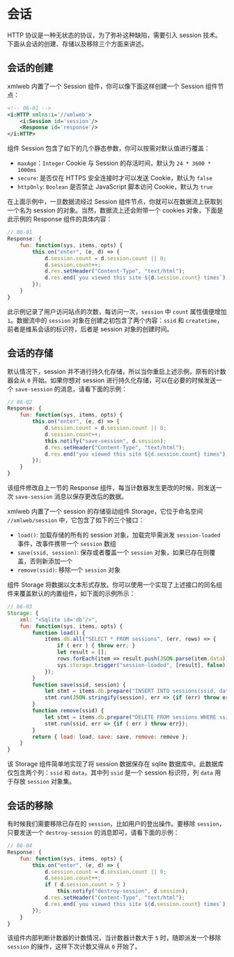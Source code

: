 # 会话

HTTP 协议是一种无状态的协议，为了弥补这种缺陷，需要引入 session 技术。下面从会话的创建、存储以及移除三个方面来讲述。

## 会话的创建

xmlweb 内置了一个 Session 组件，你可以像下面这样创建一个 Session 组件节点：

```xml
<!-- 06-01 -->
<i:HTTP xmlns:i='//xmlweb'>
    <i:Session id='session'/>
    <Response id='response'/>
</i:HTTP>
```

组件 Session 包含了如下的几个静态参数，你可以按需对默认值进行覆盖：

- `maxAge`：`Integer` Cookie 与 Session 的存活时间，默认为 `24 * 3600 * 1000ms`
- `secure`: 是否仅在 HTTPS 安全连接时才可以发送 Cookie，默认为 `false`
- `httpOnly`: `Boolean` 是否禁止 JavaScript 脚本访问 Cookie，默认为 `true`

在上面示例中，一旦数据流经过 Session 组件节点，你就可以在数据流上获取到一个名为 session 的对象。当然，数据流上还会附带一个 cookies 对象，下面是此示例的 Response 组件的具体内容：

```js
// 06-01
Response: {
    fun: function(sys, items, opts) {
        this.on("enter", (e, d) => {
            d.session.count = d.session.count || 0;
            d.session.count++;
            d.res.setHeader("Content-Type", "text/html");
            d.res.end(`you viewed this site ${d.session.count} times`);
        });
    }
}
```

此示例记录了用户访问站点的次数，每访问一次，`session` 中 `count` 属性值便增加 `1`。数据流中的 `session` 对象在创建之初包含了两个内容：`ssid` 和 `createtime`，前者是维系会话的标识符，后者是 session 对象的创建时间。

## 会话的存储

默认情况下，session 并不进行持久化存储，所以当你重启上述示例，原有的计数器会从 `0` 开始。如果你想对 session 进行持久化存储，可以在必要的时候发送一个 `save-session` 的消息，请看下面的示例：

```js
// 06-02
Response: {
    fun: function(sys, items, opts) {
        this.on("enter", (e, d) => {
            d.session.count = d.session.count || 0;
            d.session.count++;
            this.notify("save-session", d.session);
            d.res.setHeader("Content-Type", "text/html");
            d.res.end("you viewed this site ${d.session.count} times");
        });
    }
}
```

该组件修改自上一节的 Response 组件，每当计数器发生更改的时候，则发送一次 `save-session` 消息以保存更改后的数据。

xmlweb 内置了一个 session 的存储驱动组件 Storage，它位于命名空间 `//xmlweb/session` 中，它包含了如下的三个接口：

- `load()`: 加载存储的所有的 session 对象，加载完毕需派发 `session-loaded` 事件，改事件携带一个 `session` 数组
- `save(ssid, session)`: 保存或者覆盖一个 `session` 对象，如果已存在则覆盖，否则新添加一个
- `remove(ssid)`: 移除一个 `session` 对象

组件 Storage 将数据以文本形式存放。你可以使用一个实现了上述接口的同名组件来覆盖默认的内置组件，如下面的示例所示：

```js
// 06-03
Storage: {
    xml: "<Sqlite id='db'/>",
    fun: function(sys, items, opts) {
        function load() {
            items.db.all("SELECT * FROM sessions", (err, rows) => {
                if ( err ) { throw err; }
                let result = [];
                rows.forEach(item => result.push(JSON.parse(item.data)));
                sys.storage.trigger("session-loaded", [result], false);
            });
        }
        function save(ssid, session) {
            let stmt = items.db.prepare("INSERT INTO sessions(ssid, data) VALUES(?,?)");
            stmt.run(JSON.stringify(session), err => {if (err) throw err});
        }
        function remove(ssid) {
            let stmt = items.db.prepare("DELETE FROM sessions WHERE ssid=?");
            stmt.run(ssid, err => {if ( err ) throw err});
        }
        return { load: load, save: save, remove: remove };
    }
}
```

该 Storage 组件简单地实现了将 session 数据保存在 sqlite 数据库中。此数据库仅包含两个列：`ssid` 和 `data`，其中列 `ssid` 是一个 session 标识符，列 `data` 用于存放 `session` 对象集。

## 会话的移除

有时候我们需要移除已存在的 `session`，比如用户的登出操作。要移除 `session`，只要发送一个 `destroy-session` 的消息即可，请看下面的示例：

```js
// 06-04
Response: {
    fun: function(sys, items, opts) {
        this.on("enter", (e, d) => {
            d.session.count = d.session.count || 0;
            d.session.count++;
            if ( d.session.count > 5 )
                this.notify("destroy-session", d.session);
            d.res.setHeader("Content-Type", "text/html");
            d.res.end(`you viewed this site ${d.session.count} times`);
        });
    }
}
```

该组件内部判断计数器的计数情况，当计数器计数大于 `5` 时，随即派发一个移除 `session` 的操作，这样下次计数又得从 `0` 开始了。